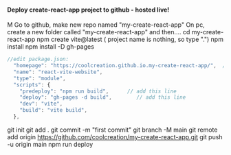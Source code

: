 #### Deploy create-react-app project to github - hosted live!
M
Go to github, make new repo named "my-create-react-app"
On pc, create a new folder called "my-create-react-app" and then....
cd my-create-react-app
npm create vite@latest    ( project name is nothing, so type ".")
npm install
npm install -D gh-pages

```js
//edit package.json:
  "homepage": "https://coolcreation.github.io.my-create-react-app/",  // add this line
  "name": "react-vite-website",
  "type": "module",
  "scripts": {
    "predeploy": "npm run build",      // add this line
    "deploy": "gh-pages -d build",        // add this line
    "dev": "vite",
    "build": "vite build",
  },
```
git init
git add .
git commit -m "first commit"
git branch -M main
git remote add origin https://github.com/coolcreation/my-create-react-app.git
git push -u origin main
npm run deploy


